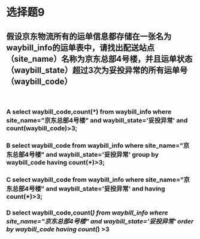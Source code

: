 # 选择题9
## 假设京东物流所有的运单信息都存储在一张名为waybill_info的运单表中，请找出配送站点（site_name）名称为京东总部4号楼，并且运单状态（waybill_state）超过3次为妥投异常的所有运单号（waybill_code）


</br>


### **A** select waybill_code,count(*) from waybill_info where site_name="京东总部4号楼" and waybill_state='妥投异常' and count(waybill_code)>3;<br>
### **B** select waybill_code from waybill_info where site_name="京东总部4号楼" and waybill_state='妥投异常' group by waybill_code having count(*)>3;<br>
### **C** select waybill_code from waybill_info where site_name="京东总部4号楼" and waybill_state='妥投异常' and having count(*)>3;<br>
### **D** select waybill_code,count(*) from waybill_info where site_name="京东总部4号楼" and waybill_state='妥投异常'  order by waybill_code having count(*) >3